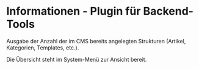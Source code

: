 # Informationen - Plugin für Backend-Tools

Ausgabe der Anzahl der im CMS bereits angelegten Strukturen (Artikel, Kategorien, Templates, etc.).

Die Übersicht steht im System-Menü zur Ansicht bereit.